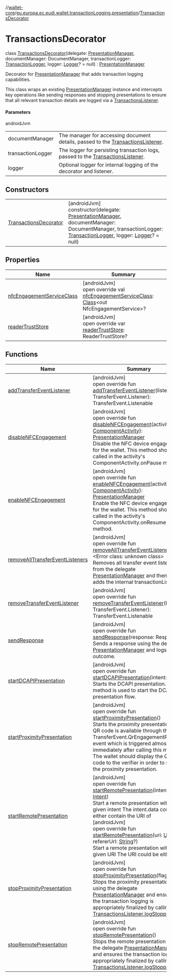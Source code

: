//[wallet-core](../../../index.md)/[eu.europa.ec.eudi.wallet.transactionLogging.presentation](../index.md)/[TransactionsDecorator](index.md)

# TransactionsDecorator

class [TransactionsDecorator](index.md)(delegate: [PresentationManager](../../eu.europa.ec.eudi.wallet.presentation/-presentation-manager/index.md), documentManager: DocumentManager, transactionLogger: [TransactionLogger](../../eu.europa.ec.eudi.wallet.transactionLogging/-transaction-logger/index.md), logger: [Logger](../../eu.europa.ec.eudi.wallet.logging/-logger/index.md)? = null) : [PresentationManager](../../eu.europa.ec.eudi.wallet.presentation/-presentation-manager/index.md)

Decorator for [PresentationManager](../../eu.europa.ec.eudi.wallet.presentation/-presentation-manager/index.md) that adds transaction logging capabilities.

This class wraps an existing [PresentationManager](../../eu.europa.ec.eudi.wallet.presentation/-presentation-manager/index.md) instance and intercepts key operations like sending responses and stopping presentations to ensure that all relevant transaction details are logged via a [TransactionsListener](../-transactions-listener/index.md).

#### Parameters

androidJvm

| | |
|---|---|
| documentManager | The manager for accessing document details, passed to the [TransactionsListener](../-transactions-listener/index.md). |
| transactionLogger | The logger for persisting transaction logs, passed to the [TransactionsListener](../-transactions-listener/index.md). |
| logger | Optional logger for internal logging of the decorator and listener. |

## Constructors

| | |
|---|---|
| [TransactionsDecorator](-transactions-decorator.md) | [androidJvm]<br>constructor(delegate: [PresentationManager](../../eu.europa.ec.eudi.wallet.presentation/-presentation-manager/index.md), documentManager: DocumentManager, transactionLogger: [TransactionLogger](../../eu.europa.ec.eudi.wallet.transactionLogging/-transaction-logger/index.md), logger: [Logger](../../eu.europa.ec.eudi.wallet.logging/-logger/index.md)? = null) |

## Properties

| Name | Summary |
|---|---|
| [nfcEngagementServiceClass](../../eu.europa.ec.eudi.wallet.presentation/-presentation-manager/nfc-engagement-service-class.md) | [androidJvm]<br>open override val [nfcEngagementServiceClass](../../eu.europa.ec.eudi.wallet.presentation/-presentation-manager/nfc-engagement-service-class.md): [Class](https://developer.android.com/reference/kotlin/java/lang/Class.html)&lt;out NfcEngagementService&gt;? |
| [readerTrustStore](index.md#1164183302%2FProperties%2F1615067946) | [androidJvm]<br>open override var [readerTrustStore](index.md#1164183302%2FProperties%2F1615067946): ReaderTrustStore? |

## Functions

| Name | Summary |
|---|---|
| [addTransferEventListener](index.md#-1321081126%2FFunctions%2F1615067946) | [androidJvm]<br>open override fun [addTransferEventListener](index.md#-1321081126%2FFunctions%2F1615067946)(listener: TransferEvent.Listener): TransferEvent.Listenable |
| [disableNFCEngagement](../../eu.europa.ec.eudi.wallet.presentation/-presentation-manager/disable-n-f-c-engagement.md) | [androidJvm]<br>open override fun [disableNFCEngagement](../../eu.europa.ec.eudi.wallet.presentation/-presentation-manager/disable-n-f-c-engagement.md)(activity: [ComponentActivity](https://developer.android.com/reference/kotlin/androidx/activity/ComponentActivity.html)): [PresentationManager](../../eu.europa.ec.eudi.wallet.presentation/-presentation-manager/index.md)<br>Disable the NFC device engagement for the wallet. This method should be called in the activity's ComponentActivity.onPause method. |
| [enableNFCEngagement](../../eu.europa.ec.eudi.wallet.presentation/-presentation-manager/enable-n-f-c-engagement.md) | [androidJvm]<br>open override fun [enableNFCEngagement](../../eu.europa.ec.eudi.wallet.presentation/-presentation-manager/enable-n-f-c-engagement.md)(activity: [ComponentActivity](https://developer.android.com/reference/kotlin/androidx/activity/ComponentActivity.html)): [PresentationManager](../../eu.europa.ec.eudi.wallet.presentation/-presentation-manager/index.md)<br>Enable the NFC device engagement for the wallet. This method should be called in the activity's ComponentActivity.onResume method. |
| [removeAllTransferEventListeners](remove-all-transfer-event-listeners.md) | [androidJvm]<br>open override fun [removeAllTransferEventListeners](remove-all-transfer-event-listeners.md)(): &lt;Error class: unknown class&gt;<br>Removes all transfer event listeners from the delegate [PresentationManager](../../eu.europa.ec.eudi.wallet.presentation/-presentation-manager/index.md) and then re-adds the internal transactionListener. |
| [removeTransferEventListener](index.md#1314902509%2FFunctions%2F1615067946) | [androidJvm]<br>open override fun [removeTransferEventListener](index.md#1314902509%2FFunctions%2F1615067946)(listener: TransferEvent.Listener): TransferEvent.Listenable |
| [sendResponse](send-response.md) | [androidJvm]<br>open override fun [sendResponse](send-response.md)(response: Response)<br>Sends a response using the delegate [PresentationManager](../../eu.europa.ec.eudi.wallet.presentation/-presentation-manager/index.md) and logs the outcome. |
| [startDCAPIPresentation](../../eu.europa.ec.eudi.wallet.presentation/-presentation-manager/start-d-c-a-p-i-presentation.md) | [androidJvm]<br>open override fun [startDCAPIPresentation](../../eu.europa.ec.eudi.wallet.presentation/-presentation-manager/start-d-c-a-p-i-presentation.md)(intent: [Intent](https://developer.android.com/reference/kotlin/android/content/Intent.html))<br>Starts the DCAPI presentation. This method is used to start the DCAPI presentation flow. |
| [startProximityPresentation](../../eu.europa.ec.eudi.wallet.presentation/-presentation-manager/start-proximity-presentation.md) | [androidJvm]<br>open override fun [startProximityPresentation](../../eu.europa.ec.eudi.wallet.presentation/-presentation-manager/start-proximity-presentation.md)()<br>Starts the proximity presentation. The QR code is available through the TransferEvent.QrEngagementReady event which is triggered almost immediately after calling this method. The wallet should display the QR code to the verifier in order to start the proximity presentation. |
| [startRemotePresentation](../../eu.europa.ec.eudi.wallet.presentation/-presentation-manager/start-remote-presentation.md) | [androidJvm]<br>open override fun [startRemotePresentation](../../eu.europa.ec.eudi.wallet.presentation/-presentation-manager/start-remote-presentation.md)(intent: [Intent](https://developer.android.com/reference/kotlin/android/content/Intent.html))<br>Start a remote presentation with the given intent The intent.data could either contain the URI of<br>[androidJvm]<br>open override fun [startRemotePresentation](../../eu.europa.ec.eudi.wallet.presentation/-presentation-manager/start-remote-presentation.md)(uri: [Uri](https://developer.android.com/reference/kotlin/android/net/Uri.html), refererUrl: [String](https://kotlinlang.org/api/latest/jvm/stdlib/kotlin-stdlib/kotlin/-string/index.html)?)<br>Start a remote presentation with the given URI The URI could be either |
| [stopProximityPresentation](stop-proximity-presentation.md) | [androidJvm]<br>open override fun [stopProximityPresentation](stop-proximity-presentation.md)(flags: [Int](https://kotlinlang.org/api/latest/jvm/stdlib/kotlin-stdlib/kotlin/-int/index.html))<br>Stops the proximity presentation using the delegate [PresentationManager](../../eu.europa.ec.eudi.wallet.presentation/-presentation-manager/index.md) and ensures the transaction logging is appropriately finalized by calling [TransactionsListener.logStopped](../-transactions-listener/log-stopped.md). |
| [stopRemotePresentation](stop-remote-presentation.md) | [androidJvm]<br>open override fun [stopRemotePresentation](stop-remote-presentation.md)()<br>Stops the remote presentation using the delegate [PresentationManager](../../eu.europa.ec.eudi.wallet.presentation/-presentation-manager/index.md) and ensures the transaction logging is appropriately finalized by calling [TransactionsListener.logStopped](../-transactions-listener/log-stopped.md). |
